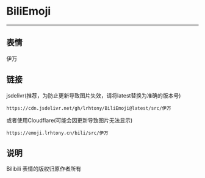 # BiliEmoji
---
## 表情
伊万
## 链接
jsdelivr(推荐，为防止更新导致图片失效，请将latest替换为准确的版本号)
```
https://cdn.jsdelivr.net/gh/lrhtony/BiliEmoji@latest/src/伊万
```
或者使用Cloudflare(可能会因更新导致图片无法显示)
```
https://emoji.lrhtony.cn/bili/src/伊万
```
## 说明
Bilibili 表情的版权归原作者所有
